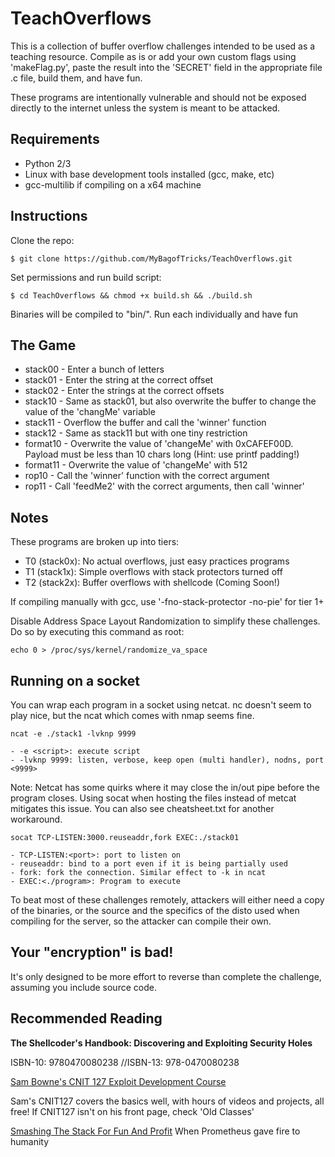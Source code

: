 # TeachOverflows

This is a collection of buffer overflow challenges intended to be used as a teaching resource. Compile as is or add your own custom flags using 'makeFlag.py', paste the result into the 'SECRET' field in the appropriate file .c file, build them, and have fun.

These programs are intentionally vulnerable and should not be exposed directly to the internet unless the system is meant to be attacked.

## Requirements
- Python 2/3
- Linux with base development tools installed (gcc, make, etc)
- gcc-multilib if compiling on a x64 machine

## Instructions

Clone the repo:

`$ git clone https://github.com/MyBagofTricks/TeachOverflows.git`

Set permissions and run build script: 

`$ cd TeachOverflows && chmod +x build.sh && ./build.sh`

Binaries will be compiled to "bin/". Run each individually and have fun

## The Game

- stack00 - Enter a bunch of letters
- stack01 - Enter the string at the correct offset
- stack02 - Enter the strings at the correct offsets
- stack10 - Same as stack01, but also overwrite the buffer to change the value of the 'changMe' variable
- stack11 - Overflow the buffer and call the 'winner' function
- stack12 - Same as stack11 but with one tiny restriction
- format10 - Overwrite the value of 'changeMe' with 0xCAFEF00D. Payload must be less than 10 chars long (Hint: use printf padding!)
- format11 - Overwrite the value of 'changeMe' with 512
- rop10 - Call the 'winner' function with the correct argument
- rop11 - Call 'feedMe2' with the correct arguments, then call 'winner'

## Notes

These programs are broken up into tiers:

- T0 (stack0x): No actual overflows, just easy practices programs
- T1 (stack1x): Simple overflows with stack protectors turned off
- T2 (stack2x): Buffer overflows with shellcode (Coming Soon!)

If compiling manually with gcc, use '-fno-stack-protector -no-pie' for tier 1+

Disable Address Space Layout Randomization to simplify these challenges. Do so by executing this command as root:

`echo 0 > /proc/sys/kernel/randomize_va_space`

## Running on a socket

You can wrap each program in a socket using netcat. nc doesn't seem to play nice, but the ncat which comes with nmap seems fine. 

`ncat -e ./stack1 -lvknp 9999`

    - -e <script>: execute script
    - -lvknp 9999: listen, verbose, keep open (multi handler), nodns, port <9999>

Note: Netcat has some quirks where it may close the in/out pipe before the program closes. Using socat when hosting the files instead of metcat mitigates this issue. You can also see cheatsheet.txt for another workaround.

`socat TCP-LISTEN:3000.reuseaddr,fork EXEC:./stack01`

    - TCP-LISTEN:<port>: port to listen on
    - reuseaddr: bind to a port even if it is being partially used
    - fork: fork the connection. Similar effect to -k in ncat
    - EXEC:<./program>: Program to execute

To beat most of these challenges remotely, attackers will either need a copy of the binaries, or the source and the specifics of the disto used when compiling for the server, so the attacker can compile their own.

## Your "encryption" is bad!
It's only designed to be more effort to reverse than complete the challenge, assuming you include source code. 

## Recommended Reading 
**The Shellcoder's Handbook: Discovering and Exploiting Security Holes**

ISBN-10: 9780470080238 //ISBN-13: 978-0470080238


[Sam Bowne's CNIT 127 Exploit Development Course](https://samsclass.info/) 

Sam's CNIT127 covers the basics well, with hours of videos and projects, all free! If CNIT127 isn't on his front page, check 'Old Classes'


[Smashing The Stack For Fun And Profit](http://www-inst.eecs.berkeley.edu/~cs161/fa08/papers/stack_smashing.pdf) When Prometheus gave fire to humanity

